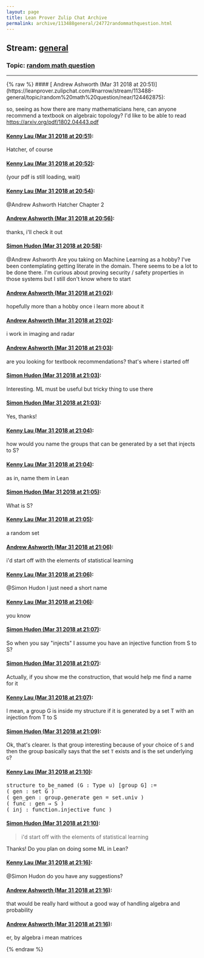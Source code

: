 ```yaml
---
layout: page
title: Lean Prover Zulip Chat Archive 
permalink: archive/113488general/24772randommathquestion.html
---
```


## Stream: [general](https://leanprover-community.github.io/archive/113488general/index.html)
### Topic: [random math question](https://leanprover-community.github.io/archive/113488general/24772randommathquestion.html)

---

<base href="https://leanprover.zulipchat.com">
{% raw %}
#### [ Andrew Ashworth (Mar 31 2018 at 20:51)](https://leanprover.zulipchat.com/#narrow/stream/113488-general/topic/random%20math%20question/near/124462875):
<p>so, seeing as how there are many mathematicians here, can anyone recommend a textbook on algebraic topology? I'd like to be able to read <a href="https://arxiv.org/pdf/1802.04443.pdf" target="_blank" title="https://arxiv.org/pdf/1802.04443.pdf">https://arxiv.org/pdf/1802.04443.pdf</a></p>

#### [ Kenny Lau (Mar 31 2018 at 20:51)](https://leanprover.zulipchat.com/#narrow/stream/113488-general/topic/random%20math%20question/near/124462876):
<p>Hatcher, of course</p>

#### [ Kenny Lau (Mar 31 2018 at 20:52)](https://leanprover.zulipchat.com/#narrow/stream/113488-general/topic/random%20math%20question/near/124462913):
<p>(your pdf is still loading, wait)</p>

#### [ Kenny Lau (Mar 31 2018 at 20:54)](https://leanprover.zulipchat.com/#narrow/stream/113488-general/topic/random%20math%20question/near/124462966):
<p><span class="user-mention" data-user-id="110025">@Andrew Ashworth</span> Hatcher Chapter 2</p>

#### [ Andrew Ashworth (Mar 31 2018 at 20:56)](https://leanprover.zulipchat.com/#narrow/stream/113488-general/topic/random%20math%20question/near/124463014):
<p>thanks, i'll check it out</p>

#### [ Simon Hudon (Mar 31 2018 at 20:58)](https://leanprover.zulipchat.com/#narrow/stream/113488-general/topic/random%20math%20question/near/124463060):
<p><span class="user-mention" data-user-id="110025">@Andrew Ashworth</span> Are you taking on Machine Learning as a hobby? I've been contemplating getting literate in the domain. There seems to be a lot to be done there. I'm curious about proving security / safety properties in those systems but I still don't know where to start</p>

#### [ Andrew Ashworth (Mar 31 2018 at 21:02)](https://leanprover.zulipchat.com/#narrow/stream/113488-general/topic/random%20math%20question/near/124463160):
<p>hopefully more than a hobby once i learn more about it</p>

#### [ Andrew Ashworth (Mar 31 2018 at 21:02)](https://leanprover.zulipchat.com/#narrow/stream/113488-general/topic/random%20math%20question/near/124463162):
<p>i work in imaging and radar</p>

#### [ Andrew Ashworth (Mar 31 2018 at 21:03)](https://leanprover.zulipchat.com/#narrow/stream/113488-general/topic/random%20math%20question/near/124463168):
<p>are you looking for textbook recommendations? that's where i started off</p>

#### [ Simon Hudon (Mar 31 2018 at 21:03)](https://leanprover.zulipchat.com/#narrow/stream/113488-general/topic/random%20math%20question/near/124463174):
<p>Interesting. ML must be useful but tricky thing to use there</p>

#### [ Simon Hudon (Mar 31 2018 at 21:03)](https://leanprover.zulipchat.com/#narrow/stream/113488-general/topic/random%20math%20question/near/124463176):
<p>Yes, thanks!</p>

#### [ Kenny Lau (Mar 31 2018 at 21:04)](https://leanprover.zulipchat.com/#narrow/stream/113488-general/topic/random%20math%20question/near/124463216):
<p>how would you name the groups that can be generated by a set that injects to S?</p>

#### [ Kenny Lau (Mar 31 2018 at 21:04)](https://leanprover.zulipchat.com/#narrow/stream/113488-general/topic/random%20math%20question/near/124463217):
<p>as in, name them in Lean</p>

#### [ Simon Hudon (Mar 31 2018 at 21:05)](https://leanprover.zulipchat.com/#narrow/stream/113488-general/topic/random%20math%20question/near/124463225):
<p>What is S?</p>

#### [ Kenny Lau (Mar 31 2018 at 21:05)](https://leanprover.zulipchat.com/#narrow/stream/113488-general/topic/random%20math%20question/near/124463226):
<p>a random set</p>

#### [ Andrew Ashworth (Mar 31 2018 at 21:06)](https://leanprover.zulipchat.com/#narrow/stream/113488-general/topic/random%20math%20question/near/124463268):
<p>i'd start off with the elements of statistical learning</p>

#### [ Kenny Lau (Mar 31 2018 at 21:06)](https://leanprover.zulipchat.com/#narrow/stream/113488-general/topic/random%20math%20question/near/124463269):
<p><span class="user-mention" data-user-id="110026">@Simon Hudon</span> I just need a short name</p>

#### [ Kenny Lau (Mar 31 2018 at 21:06)](https://leanprover.zulipchat.com/#narrow/stream/113488-general/topic/random%20math%20question/near/124463270):
<p>you know</p>

#### [ Simon Hudon (Mar 31 2018 at 21:07)](https://leanprover.zulipchat.com/#narrow/stream/113488-general/topic/random%20math%20question/near/124463275):
<p>So when you say "injects" I assume you have an injective function from S to S?</p>

#### [ Simon Hudon (Mar 31 2018 at 21:07)](https://leanprover.zulipchat.com/#narrow/stream/113488-general/topic/random%20math%20question/near/124463276):
<p>Actually, if you show me the construction, that would help me find a name for it</p>

#### [ Kenny Lau (Mar 31 2018 at 21:07)](https://leanprover.zulipchat.com/#narrow/stream/113488-general/topic/random%20math%20question/near/124463278):
<p>I mean, a group G is inside my structure if it is generated by a set T with an injection from T to S</p>

#### [ Simon Hudon (Mar 31 2018 at 21:09)](https://leanprover.zulipchat.com/#narrow/stream/113488-general/topic/random%20math%20question/near/124463328):
<p>Ok, that's clearer. Is that group interesting because of your choice of <code>S</code> and then the group basically says that the set <code>T</code> exists and is the set underlying <code>G</code>?</p>

#### [ Kenny Lau (Mar 31 2018 at 21:10)](https://leanprover.zulipchat.com/#narrow/stream/113488-general/topic/random%20math%20question/near/124463372):
<div class="codehilite"><pre><span></span>structure to_be_named (G : Type u) [group G] :=
( gen : set G )
( gen_gen : group.generate gen = set.univ )
( func : gen → S )
( inj : function.injective func )
</pre></div>

#### [ Simon Hudon (Mar 31 2018 at 21:10)](https://leanprover.zulipchat.com/#narrow/stream/113488-general/topic/random%20math%20question/near/124463373):
<blockquote>
<p>i'd start off with the elements of statistical learning</p>
</blockquote>
<p>Thanks! Do you plan on doing some ML in Lean?</p>

#### [ Kenny Lau (Mar 31 2018 at 21:16)](https://leanprover.zulipchat.com/#narrow/stream/113488-general/topic/random%20math%20question/near/124463515):
<p><span class="user-mention" data-user-id="110026">@Simon Hudon</span> do you have any suggestions?</p>

#### [ Andrew Ashworth (Mar 31 2018 at 21:16)](https://leanprover.zulipchat.com/#narrow/stream/113488-general/topic/random%20math%20question/near/124463516):
<p>that would be really hard without a good way of handling algebra and probability</p>

#### [ Andrew Ashworth (Mar 31 2018 at 21:16)](https://leanprover.zulipchat.com/#narrow/stream/113488-general/topic/random%20math%20question/near/124463520):
<p>er, by algebra i mean matrices</p>


{% endraw %}
